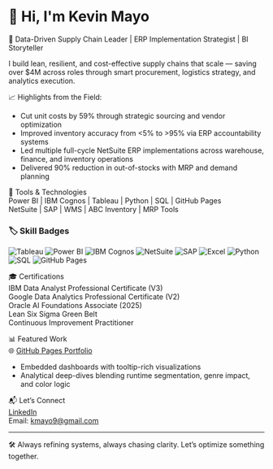 # 👋 Hi, I'm Kevin Mayo

🧭 Data-Driven Supply Chain Leader | ERP Implementation Strategist | BI Storyteller

I build lean, resilient, and cost-effective supply chains that scale — saving over $4M across roles through smart procurement, logistics strategy, and analytics execution.

📈 Highlights from the Field:
- Cut unit costs by 59% through strategic sourcing and vendor optimization  
- Improved inventory accuracy from <5% to >95% via ERP accountability systems  
- Led multiple full-cycle NetSuite ERP implementations across warehouse, finance, and inventory operations  
- Delivered 90% reduction in out-of-stocks with MRP and demand planning  

🔧 Tools & Technologies  
Power BI | IBM Cognos | Tableau | Python | SQL | GitHub Pages  
NetSuite | SAP | WMS | ABC Inventory | MRP Tools  
### 🏷️ Skill Badges

![Tableau](https://img.shields.io/badge/Tableau-Dashboard_Design-blue?style=for-the-badge&logo=tableau&logoColor=white)
![Power BI](https://img.shields.io/badge/Power_BI-Visual_Analytics-yellow?style=for-the-badge&logo=powerbi&logoColor=black)
![IBM Cognos](https://img.shields.io/badge/IBM_Cognos-BI_Tools-lightgrey?style=for-the-badge&logo=ibm&logoColor=black)
![NetSuite](https://img.shields.io/badge/NetSuite-ERP_%26_WMS_Strategy-green?style=for-the-badge&logo=oracle&logoColor=white)
![SAP](https://img.shields.io/badge/SAP-Manufacturing_Systems-blue?style=for-the-badge&logo=sap&logoColor=white)
![Excel](https://img.shields.io/badge/Excel-Data_Modeling-brightgreen?style=for-the-badge&logo=microsoft-excel&logoColor=white)
![Python](https://img.shields.io/badge/Python-Data_Cleaning-blueviolet?style=for-the-badge&logo=python&logoColor=white)
![SQL](https://img.shields.io/badge/SQL-Query_Optimization-red?style=for-the-badge&logo=mysql&logoColor=white)
![GitHub Pages](https://img.shields.io/badge/GitHub_Pages-Portfolio_Design-black?style=for-the-badge&logo=github&logoColor=white)



🎓 Certifications  
IBM Data Analyst Professional Certificate (V3)  
Google Data Analytics Professional Certificate (V2)  
Oracle AI Foundations Associate (2025)  
Lean Six Sigma Green Belt  
Continuous Improvement Practitioner  

📊 Featured Work  
🌐 [GitHub Pages Portfolio](https://kmayo9.github.io)  
- Embedded dashboards with tooltip-rich visualizations  
- Analytical deep-dives blending runtime segmentation, genre impact, and color logic  

📬 Let’s Connect  
[LinkedIn](https://www.linkedin.com/in/k-mayo)  
Email: kmayo9@gmail.com

---

🛠️ Always refining systems, always chasing clarity. Let’s optimize something together.
